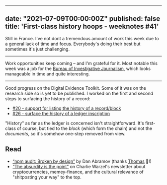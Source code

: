 
---
date: "2021-07-09T00:00:00Z"
published: false
title: 'First-class history hoops - weeknotes #41'
---

Still in France. I've not dont a tremendous amount of work this week due to a general lack of time and focus. Everybody's doing their best but sometimes it's just challenging.

---

Work opportunities keep coming – and I'm grateful for it. Most notable this week was a job for the [Bureau of Investigative Journalism](https://thebureauinvestigates.com/), which looks manageable in time and quite interesting.

---

Good progress on the Digital Evidence Toolkit. Some of it was on the research side so is yet to be published. I worked on the first and second steps to surfacing the history of a record:

- [#20 - support for listing the history of a record/block](https://github.com/digitalevidencetoolkit/deptoolkit-node-api/pull/20)
- [#26 - surface the history of a ledger inscription](https://github.com/digitalevidencetoolkit/deptoolkit-node-api/pull/26)

"History" as far as the ledger is concerned isn't straightforward. It's first-class of course, but tied to the _block_ (which form the chain) and not the _documents_, so it's somehow one-step removed from view.

## Read
- [“npm audit: Broken by design”](https://overreacted.io/npm-audit-broken-by-design/) by Dan Abramov (thanks [Thomas](https://détour.studio/) 🙌!)
- [“The absurdity is the point”](https://warzel.substack.com/p/the-absurdity-is-the-point) on Charlie Warzel's newsletter about cryptocurrencies, memey-finance, and the cultural relevance of "shitposting your way" to the top.
